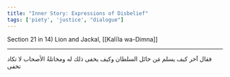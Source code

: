 ```yaml
---
title: "Inner Story: Expressions of Disbelief"
tags: ['piety', 'justice', "dialogue"]
---
```


 Section 21 in 14) Lion and Jackal, [[Kalīla wa-Dimna]]

---
فقال آخر كيف يسلم مَن خاتَل السلطان وكيف يخفى ذلك له ومخاتلةُ الأصحاب لا تكاد تخفى
